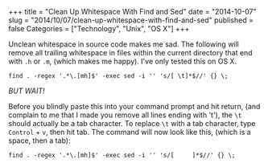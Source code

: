 +++
title = "Clean Up Whitespace With Find and Sed"
date = "2014-10-07"
slug = "2014/10/07/clean-up-whitespace-with-find-and-sed"
published = false
Categories = ["Technology", "Unix", "OS X"]
+++

Unclean whitespace in source code makes me sad. The following will remove all trailing whitespace in files within the current directory that end with `.h` or `.m`, (which makes me happy). I've only tested this on OS X.

`find . -regex '.*\.[mh]$' -exec sed -i '' 's/[ \t]*$//' {} \;`

*BUT WAIT!*

Before you blindly paste this into your command prompt and hit return, (and complain to me that I made you remove all lines ending with 't'), the `\t` should actually be a tab character. To replace `\t` with a tab character, type `Control` + `v`, then hit tab. The command will now look like this, (which is a space, then a tab):

`find . -regex '.*\.[mh]$' -exec sed -i '' 's/[     ]*$//' {} \;`
